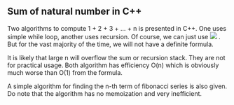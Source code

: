 ## Sum of natural number in C++
Two algorithms to compute 1 + 2 + 3 + ... + n is presented in C++.
One uses simple while loop, another uses recursion.
Of course, we can just use <img src="https://latex.codecogs.com/svg.latex?\sum_{i=1}^{n}i=\frac{n(n+1)}{2}" />
. But for the vast majority of the time, we will not have a definite formula.

It is likely that large n will overflow the sum or recursion stack. They are not for practical usage.
Both algorithm has efficiency O(n) which is obviously much worse than O(1) from the formula.



A simple algorithm for finding the n-th term of fibonacci series is also given.
Do note that the algorithm has no memoization and very inefficient.